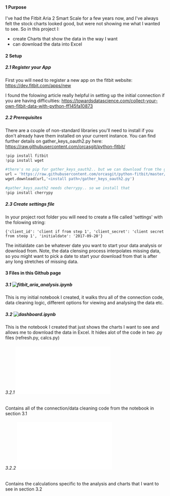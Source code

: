 
#### 1 Purpose
I've had the Fitbit Aria 2 Smart Scale for a few years now, and I've always felt the stock charts looked good, but were not showing me what I wanted to see.
So in this project I: 
* create Charts that show the data in the way I want 
* can download the data into Excel

#### 2 Setup

##### 2.1 Register your App
First you will need to register a new app on the fitbit website: https://dev.fitbit.com/apps/new

I found the folowing article really helpful in setting up the initial connection if you are having difficulties:  https://towardsdatascience.com/collect-your-own-fitbit-data-with-python-ff145fa10873

##### 2.2 Prerequisites
There are a couple of non-standard libraries you'll need to install if you don't already have them installed on your current instance.
You can find further details on gather_keys_oauth2.py here: https://raw.githubusercontent.com/orcasgit/python-fitbit/

```python
!pip install fitbit
!pip install wget

#there's no pip for gather_keys_oauth2.. but we can download from the github user
url = 'https://raw.githubusercontent.com/orcasgit/python-fitbit/master/gather_keys_oauth2.py'
wget.download(url,'<install path>/gather_keys_oauth2.py')

#gather_keys_oauth2 needs cherrypy.. so we install that
!pip install cherrypy
```

##### 2.3 Create settings file
In your project root folder you will need to create a file called 'settings' with the folowing string:
```
{'client_id': 'client if from step 1', 'client_secret': 'client secret from steop 1', 'initialdate': '2017-09-20'}
```

The initialdate can be whatever date you want to start your data analysis or download from.  Note, the data clensing process interpolates missing data, so you might want to pick a date to start your download from that is after any long stretches of missing data.

#### 3 Files in this Github page

##### 3.1 ![fitbit_aria_analysis.ipynb](fitbit_aria_analysis.ipynb)
This is my initial notebook I created, it walks thru all of the connection code, data cleaning logic, different options for viewing and analysing the data etc.

##### 3.2 ![dashboard.ipynb](dashboard.ipynb)
This is the notebook I created that just shows the charts I want to see and allows me to download the data in Excel.  It hides alot of the code in two .py files (refresh.py, calcs.py)

###### 3.2.1 ![refresh.py](refresh.py)
Contains all of the connection/data cleaning code from the notebook in section 3.1

###### 3.2.2 ![calcs.py](calcs.py)
Contains the calculations specific to the analysis and charts that I want to see in section 3.2


